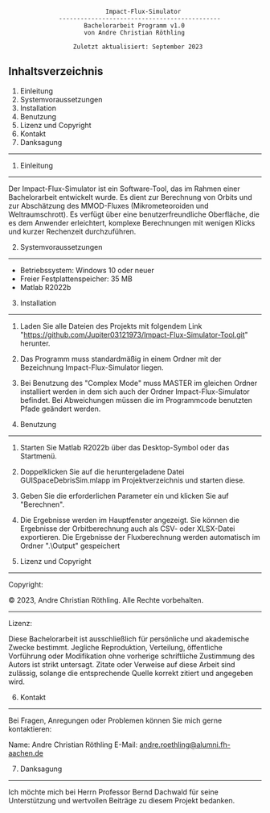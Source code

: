                                Impact-Flux-Simulator
                  ---------------------------------------------
                         Bachelorarbeit Programm v1.0
                         von Andre Christian Röthling
                             
                      Zuletzt aktualisiert: September 2023

Inhaltsverzeichnis
------------------
1. Einleitung
2. Systemvoraussetzungen
3. Installation
4. Benutzung
5. Lizenz und Copyright
6. Kontakt
7. Danksagung

-----------------------

1. Einleitung
-------------
Der Impact-Flux-Simulator ist ein Software-Tool, das im Rahmen einer Bachelorarbeit entwickelt wurde. Es dient zur Berechnung von Orbits und zur Abschätzung des MMOD-Fluxes (Mikrometeoroiden und Weltraumschrott). Es verfügt über eine benutzerfreundliche Oberfläche, die es dem Anwender erleichtert, komplexe Berechnungen mit wenigen Klicks und kurzer Rechenzeit durchzuführen.

2. Systemvoraussetzungen
-----------------------
- Betriebssystem: Windows 10 oder neuer
- Freier Festplattenspeicher: 35 MB
- Matlab R2022b

3. Installation
---------------
1. Laden Sie alle Dateien des Projekts mit folgendem Link "https://github.com/Jupiter03121973/Impact-Flux-Simulator-Tool.git" herunter.
2. Das Programm muss standardmäßig in einem Ordner mit der Bezeichnung Impact-Flux-Simulator liegen.
3. Bei Benutzung des "Complex Mode" muss MASTER im gleichen Ordner installiert werden in dem sich auch der Ordner Impact-Flux-Simulator befindet. Bei Abweichungen müssen die im Programmcode benutzten Pfade geändert werden.

4. Benutzung
------------
1. Starten Sie Matlab R2022b über das Desktop-Symbol oder das Startmenü.
2. Doppelklicken Sie auf die heruntergeladene Datei GUISpaceDebrisSim.mlapp im Projektverzeichnis und starten diese.
3. Geben Sie die erforderlichen Parameter ein und klicken Sie auf "Berechnen".
4. Die Ergebnisse werden im Hauptfenster angezeigt. Sie können die Ergebnisse der Orbitberechnung auch als CSV- oder XLSX-Datei exportieren. Die Ergebnisse der Fluxberechnung werden automatisch im Ordner ".\Output" gespeichert

5. Lizenz und Copyright
-----------------------
Copyright:

© 2023, Andre Christian Röthling. Alle Rechte vorbehalten.

---

Lizenz:

Diese Bachelorarbeit ist ausschließlich für persönliche und akademische Zwecke bestimmt. Jegliche Reproduktion, Verteilung, öffentliche Vorführung oder Modifikation ohne vorherige schriftliche Zustimmung des Autors ist strikt untersagt. Zitate oder Verweise auf diese Arbeit sind zulässig, solange die entsprechende Quelle korrekt zitiert und angegeben wird.

6. Kontakt
----------
Bei Fragen, Anregungen oder Problemen können Sie mich gerne kontaktieren:

Name: Andre Christian Röthling
E-Mail: andre.roethling@alumni.fh-aachen.de

7. Danksagung
-------------
Ich möchte mich bei Herrn Professor Bernd Dachwald für seine Unterstützung und wertvollen Beiträge zu diesem Projekt bedanken.
